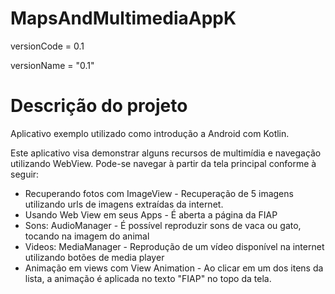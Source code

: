 # MapsAndMultimediaAppK
 
versionCode = 0.1

versionName = "0.1"


# Descrição do projeto
Aplicativo exemplo utilizado como introdução a Android com Kotlin.

Este aplicativo visa demonstrar alguns recursos de multimídia e navegação utilizando WebView. Pode-se navegar à partir da tela principal conforme à seguir:
- Recuperando fotos com ImageView - Recuperação de 5 imagens utilizando urls de imagens extraídas da internet.
- Usando Web View em seus Apps - É aberta a página da FIAP
- Sons: AudioManager - É possível reproduzir sons de vaca ou gato, tocando na imagem do animal
- Videos: MediaManager - Reprodução de um vídeo disponível na internet utilizando botões de media player
- Animação em views com View Animation - Ao clicar em um dos itens da lista, a animação é aplicada no texto "FIAP" no topo da tela.
